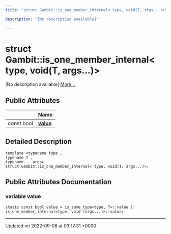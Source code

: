 ```yaml
---
title: "struct Gambit::is_one_member_internal< type, void(T, args...)>"

description: "[No description available]"

---
```


# struct Gambit::is_one_member_internal< type, void(T, args...)>



[No description available] [More...](#detailed-description)

## Public Attributes

|                | Name           |
| -------------- | -------------- |
| const bool | **[value](/documentation/code/classes/structgambit_1_1is__one__member__internal_3_01type_00_01void_07t_00_01args_8_8_8_08_4/#variable-value)**  |

## Detailed Description

```
template <typename type ,
typename T ,
typename... args>
struct Gambit::is_one_member_internal< type, void(T, args...)>;
```

## Public Attributes Documentation

### variable value

```
static const bool value = is_same_type<type, T>::value || is_one_member_internal<type, void (args...)>::value;
```


-------------------------------

Updated on 2022-09-08 at 03:17:31 +0000